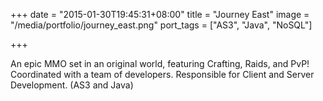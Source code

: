 +++
date = "2015-01-30T19:45:31+08:00"
title = "Journey East"
image = "/media/portfolio/journey_east.png"
port_tags = ["AS3", "Java", "NoSQL"]

+++

An epic MMO set in an original world, featuring Crafting, Raids, and PvP! Coordinated with a team of developers. Responsible for Client and Server Development. (AS3 and Java)